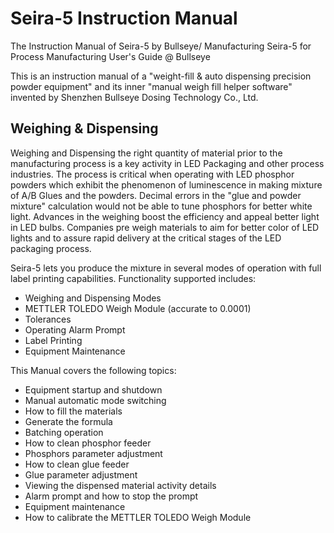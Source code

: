 # Seira-5 Instruction Manual

The Instruction Manual of Seira-5 by Bullseye/ Manufacturing Seira-5 for Process Manufacturing User's Guide @ Bullseye

This is an instruction manual of a "weight-fill & auto dispensing precision powder equipment" and its inner "manual weigh fill helper software" invented by Shenzhen Bullseye Dosing Technology Co., Ltd. 

## Weighing & Dispensing 

Weighing and Dispensing the right quantity of material prior to the manufacturing process is a key activity in LED Packaging and other process industries. The process is critical when operating with LED phosphor powders which exhibit the phenomenon of luminescence in making mixture of A/B Glues and the powders. Decimal errors in the "glue and powder mixture" calculation would not be able to tune phosphors for better white light. Advances in the weighing boost the efficiency and appeal better light in LED bulbs. Companies pre weigh materials to aim for better color of LED lights and to assure rapid delivery at the critical stages of the LED packaging process.

Seira-5 lets you produce the mixture in several modes of operation with full label printing capabilities. Functionality supported includes:

  - Weighing and Dispensing Modes
  - METTLER TOLEDO Weigh Module (accurate to 0.0001)
  - Tolerances
  - Operating Alarm Prompt
  - Label Printing 
  - Equipment Maintenance
  
  This Manual covers the following topics:
  
 - Equipment startup and shutdown
 - Manual automatic mode switching
 - How to fill the materials
 - Generate the formula
 - Batching operation
 - How to clean phosphor feeder
 - Phosphors parameter adjustment
 - How to clean glue feeder
 - Glue parameter adjustment 
 - Viewing the dispensed material activity details
 - Alarm prompt and how to stop the prompt
 - Equipment maintenance
 - How to calibrate the METTLER TOLEDO Weigh Module
 
 
 
 


